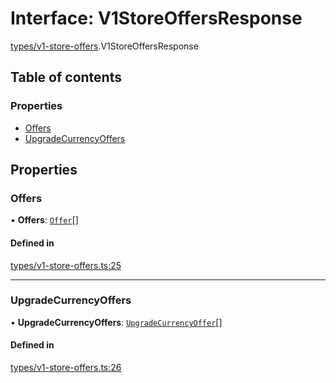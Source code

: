 # Interface: V1StoreOffersResponse

[types/v1-store-offers](../modules/types_v1_store_offers.md).V1StoreOffersResponse

## Table of contents

### Properties

- [Offers](types_v1_store_offers.V1StoreOffersResponse.md#offers)
- [UpgradeCurrencyOffers](types_v1_store_offers.V1StoreOffersResponse.md#upgradecurrencyoffers)

## Properties

### Offers

• **Offers**: [`Offer`](types_v1_store_offers.Offer.md)[]

#### Defined in

[types/v1-store-offers.ts:25](https://github.com/jameslinimk/unofficial-valorant-api/blob/fe67431/package/src/types/v1-store-offers.ts#L25)

___

### UpgradeCurrencyOffers

• **UpgradeCurrencyOffers**: [`UpgradeCurrencyOffer`](types_v1_store_offers.UpgradeCurrencyOffer.md)[]

#### Defined in

[types/v1-store-offers.ts:26](https://github.com/jameslinimk/unofficial-valorant-api/blob/fe67431/package/src/types/v1-store-offers.ts#L26)
